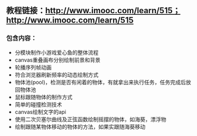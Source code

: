 ## 教程链接：http://www.imooc.com/learn/515；http://www.imooc.com/learn/515

### 包含内容：

- 分模块制作小游戏爱心鱼的整体流程
- canvas重叠画布分别绘制前景和背景
- 轮播序列帧动画
- 符合浏览器刷新频率的动态绘制方式
- 物体池(pool)，检测是否有闲着的物体，有就拿出来执行任务，任务完成后放回物体池
- 鼠标跟随物体的制作方式
- 简单的碰撞检测技术
- canvas绘制文字的api
- 使用二次贝塞尔曲线及正弦函数绘制摇摆的物体，如海葵，漂浮物
- 绘制跟随某物体移动的物体的方法，如果实跟随海葵移动
